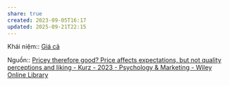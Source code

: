 ```yaml
---
share: true
created: 2023-09-05T16:17
updated: 2025-09-21T22:15
---
```

Khái niệm:: [Giá cả](../../%CE%9E%20Kh%C3%A1i%20ni%E1%BB%87m/Gi%C3%A1%20c%E1%BA%A3.md)

Nguồn:: [Pricey therefore good? Price affects expectations, but not quality perceptions and liking - Kurz - 2023 - Psychology & Marketing - Wiley Online Library](https://onlinelibrary.wiley.com/doi/full/10.1002/mar.21799)
